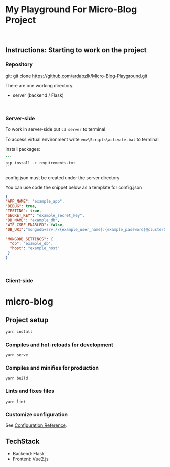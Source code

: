 # My Playground For Micro-Blog Project

<br>

## Instructions: Starting to work on the project

### Repository 

git: git clone https://github.com/ardabzlk/Micro-Blog-Playground.git

There are one working directory.

* server (backend / Flask)

<br>

### Server-side

To work in server-side put `cd server` to terminal

To access virtual environment write `env\Scripts\activate.bat` to terminal

Install packages:

~~~bash
```
pip install -r requirements.txt
```
~~~

config.json must be created under the server directory

You can use code the snippet below as a template for config.json



```json
{
"APP_NAME": "example_app",
"DEBUG": true,
"TESTING": true,
"SECRET_KEY": "example_secret_key",
"DB_NAME": "example_db",
"WTF_CSRF_ENABLED": false,
"DB_URI":"mongodb+srv://{example_user_name}:{example_password}@cluster0.ldccoab.mongodb.net/{example_db}?retryWrites=true&w=majority",

"MONGODB_SETTINGS": {
  "db": "example_db",
  "host": "example_host"
 }
}
```

<br>

### Client-side

# micro-blog

## Project setup

```
yarn install
```

### Compiles and hot-reloads for development

```
yarn serve
```

### Compiles and minifies for production

```
yarn build
```

### Lints and fixes files

```
yarn lint
```

### Customize configuration

See [Configuration Reference](https://cli.vuejs.org/config/).

## TechStack

* Backend: Flask
* Frontent: Vue2.js